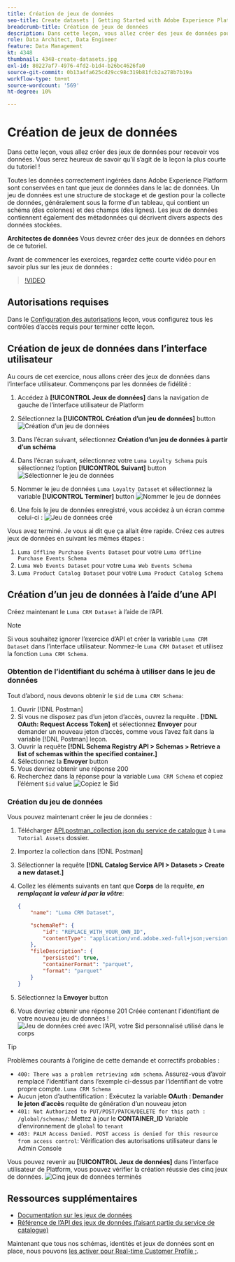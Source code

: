 ```yaml
---
title: Création de jeux de données
seo-title: Create datasets | Getting Started with Adobe Experience Platform for Data Architects and Data Engineers
breadcrumb-title: Création de jeux de données
description: Dans cette leçon, vous allez créer des jeux de données pour recevoir vos données.
role: Data Architect, Data Engineer
feature: Data Management
kt: 4348
thumbnail: 4348-create-datasets.jpg
exl-id: 80227af7-4976-4fd2-b1d4-b26bc4626fa0
source-git-commit: 0b13a4fa625cd29cc98c319b81fcb2a278b7b19a
workflow-type: tm+mt
source-wordcount: '569'
ht-degree: 10%

---
```


# Création de jeux de données

<!--15min-->

Dans cette leçon, vous allez créer des jeux de données pour recevoir vos données. Vous serez heureux de savoir qu’il s’agit de la leçon la plus courte du tutoriel !

Toutes les données correctement ingérées dans Adobe Experience Platform sont conservées en tant que jeux de données dans le lac de données. Un jeu de données est une structure de stockage et de gestion pour la collecte de données, généralement sous la forme d’un tableau, qui contient un schéma (des colonnes) et des champs (des lignes). Les jeux de données contiennent également des métadonnées qui décrivent divers aspects des données stockées.

**Architectes de données** Vous devrez créer des jeux de données en dehors de ce tutoriel.

Avant de commencer les exercices, regardez cette courte vidéo pour en savoir plus sur les jeux de données :
>[!VIDEO](https://video.tv.adobe.com/v/27269?quality=12&learn=on)

## Autorisations requises

Dans le [Configuration des autorisations](configure-permissions.md) leçon, vous configurez tous les contrôles d’accès requis pour terminer cette leçon.

<!--
* Permission items **[!UICONTROL Data Management]** > **[!UICONTROL View Datasets]** and **[!UICONTROL Manage Datasets]**
* Permission item **[!UICONTROL Sandboxes]** > `Luma Tutorial`
* User-role access to the `Luma Tutorial Platform` product profile
* Developer-role access to the `Luma Tutorial Platform` product profile (for API)
-->

## Création de jeux de données dans l’interface utilisateur

Au cours de cet exercice, nous allons créer des jeux de données dans l’interface utilisateur. Commençons par les données de fidélité :

1. Accédez à **[!UICONTROL Jeux de données]** dans la navigation de gauche de l’interface utilisateur de Platform
1. Sélectionnez la **[!UICONTROL Création d’un jeu de données]** button
   ![Création d’un jeu de données](assets/datasets-createDataset.png)

1. Dans l’écran suivant, sélectionnez **Création d’un jeu de données à partir d’un schéma**
1. Dans l’écran suivant, sélectionnez votre `Luma Loyalty Schema` puis sélectionnez l’option **[!UICONTROL Suivant]** button
   ![Sélectionner le jeu de données](assets/datasets-selectSchema.png)

1. Nommer le jeu de données `Luma Loyalty Dataset` et sélectionnez la variable **[!UICONTROL Terminer]** button
   ![Nommer le jeu de données](assets/datasets-nameDataset.png)
1. Une fois le jeu de données enregistré, vous accédez à un écran comme celui-ci :
   ![Jeu de données créé](assets/datasets-created.png)

Vous avez terminé. Je vous ai dit que ça allait être rapide. Créez ces autres jeux de données en suivant les mêmes étapes :

1. `Luma Offline Purchase Events Dataset` pour votre `Luma Offline Purchase Events Schema`
1. `Luma Web Events Dataset` pour votre `Luma Web Events Schema`
1. `Luma Product Catalog Dataset` pour votre `Luma Product Catalog Schema`


## Création d’un jeu de données à l’aide d’une API

Créez maintenant le `Luma CRM Dataset` à l’aide de l’API.

>[!NOTE]
>
>Si vous souhaitez ignorer l’exercice d’API et créer la variable `Luma CRM Dataset` dans l’interface utilisateur. Nommez-le `Luma CRM Dataset` et utilisez la fonction `Luma CRM Schema`.

### Obtention de l’identifiant du schéma à utiliser dans le jeu de données

Tout d’abord, nous devons obtenir le `$id` de `Luma CRM Schema`:

1. Ouvrir [!DNL Postman]
1. Si vous ne disposez pas d’un jeton d’accès, ouvrez la requête . **[!DNL OAuth: Request Access Token]** et sélectionnez **Envoyer** pour demander un nouveau jeton d’accès, comme vous l’avez fait dans la variable [!DNL Postman] leçon.
1. Ouvrir la requête **[!DNL Schema Registry API > Schemas > Retrieve a list of schemas within the specified container.]**
1. Sélectionnez la **Envoyer** button
1. Vous devriez obtenir une réponse 200
1. Recherchez dans la réponse pour la variable `Luma CRM Schema` et copiez l’élément `$id` value
   ![Copiez le $id](assets/dataset-crm-getSchemaId.png)

### Création du jeu de données

Vous pouvez maintenant créer le jeu de données :

1. Télécharger [API.postman_collection.json du service de catalogue](https://raw.githubusercontent.com/adobe/experience-platform-postman-samples/master/apis/experience-platform/Catalog%20Service%20API.postman_collection.json) à `Luma Tutorial Assets` dossier.
1. Importez la collection dans [!DNL Postman]
1. Sélectionner la requête **[!DNL Catalog Service API > Datasets > Create a new dataset.]**
1. Collez les éléments suivants en tant que **Corps** de la requête, ***en remplaçant la valeur id par la vôtre***:

   ```json
   {
       "name": "Luma CRM Dataset",
   
       "schemaRef": {
           "id": "REPLACE_WITH_YOUR_OWN_ID",
           "contentType": "application/vnd.adobe.xed-full+json;version=1"
       },
       "fileDescription": {
           "persisted": true,
           "containerFormat": "parquet",
           "format": "parquet"
       }
   }
   ```

1. Sélectionnez la **Envoyer** button
1. Vous devriez obtenir une réponse 201 Créée contenant l’identifiant de votre nouveau jeu de données !
   ![Jeu de données créé avec l’API, votre $id personnalisé utilisé dans le corps](assets/datasets-crm-created.png)

>[!TIP]
>
> Problèmes courants à l’origine de cette demande et correctifs probables :
>
> * `400: There was a problem retrieving xdm schema`. Assurez-vous d’avoir remplacé l’identifiant dans l’exemple ci-dessus par l’identifiant de votre propre compte. `Luma CRM Schema`
> * Aucun jeton d’authentification : Exécutez la variable **OAuth : Demander le jeton d’accès** requête de génération d’un nouveau jeton
> * `401: Not Authorized to PUT/POST/PATCH/DELETE for this path : /global/schemas/`: Mettez à jour le **CONTAINER_ID** Variable d’environnement de `global` to `tenant`
> * `403: PALM Access Denied. POST access is denied for this resource from access control`: Vérification des autorisations utilisateur dans le Admin Console


Vous pouvez revenir au **[!UICONTROL Jeux de données]** dans l’interface utilisateur de Platform, vous pouvez vérifier la création réussie des cinq jeux de données.
![Cinq jeux de données terminés](assets/datasets-allComplete.png)


## Ressources supplémentaires

* [Documentation sur les jeux de données](https://experienceleague.adobe.com/docs/experience-platform/catalog/datasets/overview.html?lang=fr)
* [Référence de l’API des jeux de données (faisant partie du service de catalogue)](https://www.adobe.io/experience-platform-apis/references/catalog/#tag/Datasets)

Maintenant que tous nos schémas, identités et jeux de données sont en place, nous pouvons [les activer pour Real-time Customer Profile ;](enable-profiles.md).
